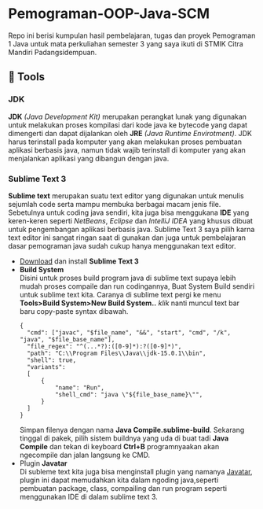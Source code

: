 # Pemograman-OOP-Java-SCM
Repo ini berisi kumpulan hasil pembelajaran, tugas dan proyek Pemograman 1 Java untuk mata perkuliahan semester 3 yang saya ikuti di STMIK Citra Mandiri Padangsidempuan.

## 🔧 Tools

### JDK

**JDK** *(Java Development Kit)* merupakan perangkat lunak yang digunakan untuk melakukan proses kompilasi dari kode java ke bytecode yang dapat dimengerti dan dapat dijalankan oleh **JRE** *(Java Runtime Envirotment)*. JDK harus terinstall pada komputer yang akan melakukan proses pembuatan aplikasi berbasis java, namun tidak wajib terinstall di komputer yang akan menjalankan aplikasi yang dibangun dengan java.

### Sublime Text 3

**Sublime text** merupakan suatu text editor yang digunakan untuk menulis sejumlah code serta mampu membuka berbagai macam jenis file. Sebetulnya untuk coding java sendiri, kita juga bisa menggukana **IDE** yang keren-keren seperti *NetBeans*, *Eclipse* dan *IntelliJ IDEA* yang khusus dibuat untuk pengembangan aplikasi berbasis java. Sublime Text 3 saya pilih karna text editor ini sangat ringan saat di gunakan dan juga untuk pembelajaran dasar pemograman java sudah cukup hanya menggunakan text editor.

- [Download](https://www.sublimetext.com/) dan install **Sublime Text 3**
- **Build System** <br>
  Disini untuk proses build program java di sublime text supaya lebih mudah proses compaile dan run codingannya, Buat System Build sendiri untuk sublime text kita. Caranya di sublime text pergi ke menu **Tools>Build System>New Build System..** *klik* nanti muncul text bar baru copy-paste syntax dibawah. <br>
  ```
  {
  	"cmd": ["javac", "$file_name", "&&", "start", "cmd", "/k", "java", "$file_base_name"],
  	"file_regex": "^(...*?):([0-9]*):?([0-9]*)",
  	"path": "C:\\Program Files\\Java\\jdk-15.0.1\\bin",
  	"shell": true,
  	"variants":
  	[
  		{
  			"name": "Run",
  			"shell_cmd": "java \"${file_base_name}\"",
  		}
  	]
  }
  ```
  Simpan filenya dengan nama **Java Compile.sublime-build**. Sekarang tinggal di pakek, pilih sistem buildnya yang uda di buat tadi **Java Compile** dan tekan di keyboard **Ctrl+B** programnyaakan akan ngecompile dan jalan langsung ke CMD.
- Plugin **Javatar** <br>
  Di subleme text kita juga bisa menginstall plugin yang namanya [Javatar](), plugin ini dapat memudahkan kita dalam ngoding java,seperti pembuatan package, class, compailing dan run program seperti menggunakan IDE di dalam sublime text 3.